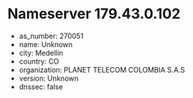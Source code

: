 # Nameserver 179.43.0.102

* as_number: 270051
* name: Unknown
* city: Medellín
* country: CO
* organization: PLANET TELECOM COLOMBIA S.A.S
* version: Unknown
* dnssec: false

